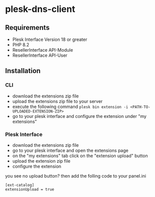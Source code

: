 # plesk-dns-client

## Requirements
- Plesk Interface Version 18 or greater
- PHP 8.2
- ResellerInterface API-Module
- ResellerInterface API-User

## Installation

### CLI
- download the extensions zip file
- upload the extensions zip file to your server
- execute the following command `plesk bin extension -i <PATH-TO-UPLOADED-EXTENSION-ZIP>`
- go to your plesk interface and configure the extension under "my extensions"

### Plesk Interface
- download the extensions zip file
- go to your plesk interface and open the extensions page
- on the "my extensions" tab click on the "extension upload" button
- upload the extension zip file
- configure the extension

you see no upload button? then add the folling code to your panel.ini
```
[ext-catalog]
extensionUpload = true
```